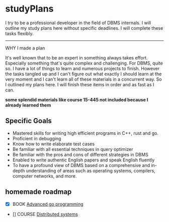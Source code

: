 # studyPlans

I try to be a professional developer in the field of DBMS internals. I will outline my study plans here without specific deadlines. I will complete these tasks flexibly.

---

WHY I made a plan

It's well known that to be an expert in something always takes effort. Especially something that's quite complex and challenging. For DBMS, quite so. I have a lot of things to learn and numerous projects to finish. However the tasks tangled up and I can't figure out what exactly I should learn at the very moment and I can't learn all of these materials in a concurrent way. So I outlined my plans here. I will finish these items in order and as fast as I can.

**some splendid materials like course 15-445 not included because I already learned them**

## Specific Goals

- Mastered skills for writing high efficient programs in C++, rust and go.
- Proficient in debugging
- Know how to write elaborate test cases
- Be familiar with all essential techniques in query optimizer
- Be familiar with the pros and cons of different strategies in DBMS
- Enabled to write authentic English papers and speak English fluently
- To have a profound view of DBMS based on a comprehensive and in-depth understanding of areas such as operating systems, compilers, computer networks, and more.

## homemade roadmap

- [x] BOOK [Advanced go programming](https://chai2010.cn/advanced-go-programming-book/)
- [] COURSE [Distributed systems](https://pdos.csail.mit.edu/6.824/schedule.html)
